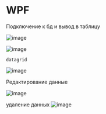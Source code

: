 # WPF

Подключение к бд и вывод в таблицу

![image](https://github.com/Nyoigi/WPF/assets/67091699/9d8f6f9c-290e-4058-90da-49ef01e95321)

![image](https://github.com/Nyoigi/WPF/assets/67091699/b18b370e-2934-45ea-b992-c6d22c665a0e)

    
    datagrid
   ![image](https://github.com/Nyoigi/WPF/assets/67091699/07940959-4f12-406c-95cf-817741937e6d)

Редактирование данные

![image](https://github.com/Nyoigi/WPF/assets/67091699/2f446bf6-d631-4f83-ad82-751597a02e76)

удаление данных
![image](https://github.com/Nyoigi/WPF/assets/67091699/c8ccf306-4ba4-4cf8-8605-02b73a49f746)

